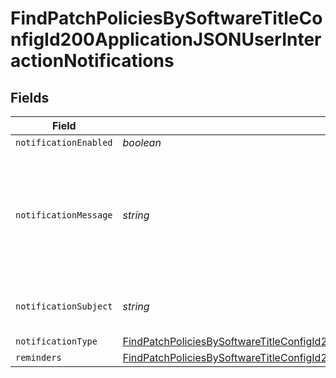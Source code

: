 # FindPatchPoliciesBySoftwareTitleConfigId200ApplicationJSONUserInteractionNotifications


## Fields

| Field                                                                                                                                                                                                                                       | Type                                                                                                                                                                                                                                        | Required                                                                                                                                                                                                                                    | Description                                                                                                                                                                                                                                 | Example                                                                                                                                                                                                                                     |
| ------------------------------------------------------------------------------------------------------------------------------------------------------------------------------------------------------------------------------------------- | ------------------------------------------------------------------------------------------------------------------------------------------------------------------------------------------------------------------------------------------- | ------------------------------------------------------------------------------------------------------------------------------------------------------------------------------------------------------------------------------------------- | ------------------------------------------------------------------------------------------------------------------------------------------------------------------------------------------------------------------------------------------- | ------------------------------------------------------------------------------------------------------------------------------------------------------------------------------------------------------------------------------------------- |
| `notificationEnabled`                                                                                                                                                                                                                       | *boolean*                                                                                                                                                                                                                                   | :heavy_minus_sign:                                                                                                                                                                                                                          | N/A                                                                                                                                                                                                                                         | true                                                                                                                                                                                                                                        |
| `notificationMessage`                                                                                                                                                                                                                       | *string*                                                                                                                                                                                                                                    | :heavy_minus_sign:                                                                                                                                                                                                                          | N/A                                                                                                                                                                                                                                         | An update for Google Chrome is available within Self Service                                                                                                                                                                                |
| `notificationSubject`                                                                                                                                                                                                                       | *string*                                                                                                                                                                                                                                    | :heavy_minus_sign:                                                                                                                                                                                                                          | N/A                                                                                                                                                                                                                                         | Google Chrome Update Available                                                                                                                                                                                                              |
| `notificationType`                                                                                                                                                                                                                          | [FindPatchPoliciesBySoftwareTitleConfigId200ApplicationJSONUserInteractionNotificationsNotificationType](../../models/operations/findpatchpoliciesbysoftwaretitleconfigid200applicationjsonuserinteractionnotificationsnotificationtype.md) | :heavy_minus_sign:                                                                                                                                                                                                                          | N/A                                                                                                                                                                                                                                         |                                                                                                                                                                                                                                             |
| `reminders`                                                                                                                                                                                                                                 | [FindPatchPoliciesBySoftwareTitleConfigId200ApplicationJSONUserInteractionNotificationsReminders](../../models/operations/findpatchpoliciesbysoftwaretitleconfigid200applicationjsonuserinteractionnotificationsreminders.md)               | :heavy_minus_sign:                                                                                                                                                                                                                          | N/A                                                                                                                                                                                                                                         |                                                                                                                                                                                                                                             |